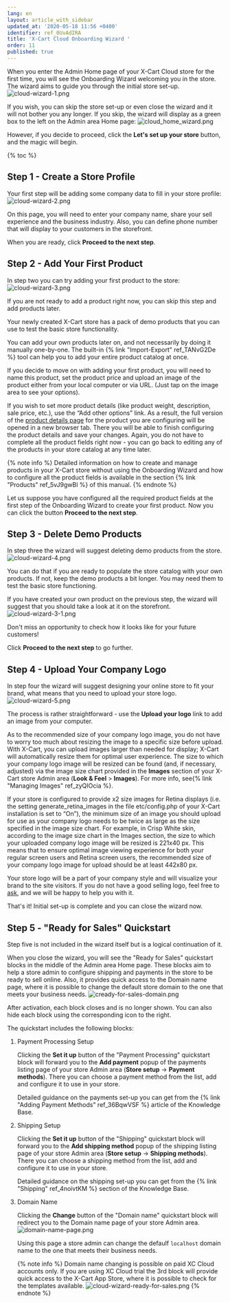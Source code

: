 ```yaml
---
lang: en
layout: article_with_sidebar
updated_at: '2020-05-18 11:56 +0400'
identifier: ref_0UvAdIRA
title: 'X-Cart Cloud Onboarding Wizard '
order: 11
published: true
---
```

When you enter the Admin Home page of your X-Cart Cloud store for the first time, you will see the Onboarding Wizard welcoming you in the store. The wizard aims to guide you through the initial store set-up. 
![cloud-wizard-1.png]({{site.baseurl}}/attachments/ref_0UvAdIRA/cloud-wizard-1.png)

If you wish, you can skip the store set-up or even close the wizard and it will not bother you any longer. If you skip, the wizard will display as a green box to the left on the Admin area Home page:
![cloud_home_wizard.png]({{site.baseurl}}/attachments/ref_0UvAdIRA/cloud_home_wizard.png)

However, if you decide to proceed, click the **Let's set up your store** button, and the magic will begin.

{% toc %}

## Step 1 - Create a Store Profile

Your first step will be adding some company data to fill in your store profile:
![cloud-wizard-2.png]({{site.baseurl}}/attachments/ref_0UvAdIRA/cloud-wizard-2.png)

On this page, you will need to enter your company name, share your sell experience and the business industry. Also, you can define phone number that will display to your customers in the storefront.

When you are ready, click **Proceed to the next step**.

## Step 2 - Add Your First Product

In step two you can try adding your first product to the store:
![cloud-wizard-3.png]({{site.baseurl}}/attachments/ref_0UvAdIRA/cloud-wizard-3.png)

If you are not ready to add a product right now, you can skip this step and add products later.

Your newly created X-Cart store has a pack of demo products that you can use to test the basic store functionality.

You can add your own products later on, and not necessarily by doing it manually one-by-one. The built-in {% link "Import-Export" ref_TANvG2De %} tool can help you to add your entire product catalog at once.

If you decide to move on with adding your first product, you will need to name this product, set the product price and upload an image of the product either from your local computer or via URL. (Just tap on the image area to see your options).

If you wish to set more product details (like product weight, description, sale price, etc.), use the “Add other options” link. As a result, the full version of the [product details page](https://kb.x-cart.com/products/products/managing_products/adding_products/basic_product_setup.html "X-Cart Cloud Quickstart") for the product you are configuring will be opened in a new browser tab. There you will be able to finish configuring the product details and save your changes. Again, you do not have to complete all the product fields right now - you can go back to editing any of the products in your store catalog at any time later. 

{% note info %}
Detailed information on how to create and manage products in your X-Cart store without using the Onboarding Wizard and how to configure all the product fields is available in the section {% link "Products" ref_5vJ9gwBl %} of this manual.
{% endnote %}

Let us suppose you have configured all the required product fields at the first step of the Onboarding Wizard to create your first product. Now you can click the button **Proceed to the next step**.

## Step 3 - Delete Demo Products

In step three the wizard will suggest deleting demo products from the store.
![cloud-wizard-4.png]({{site.baseurl}}/attachments/ref_0UvAdIRA/cloud-wizard-4.png)

You can do that if you are ready to populate the store catalog with your own products. If not, keep the demo products a bit longer. You may need them to test the basic store functioning.

If you have created your own product on the previous step, the wizard will suggest that you should take a look at it on the storefront.
![cloud-wizard-3-1.png]({{site.baseurl}}/attachments/ref_0UvAdIRA/cloud-wizard-3-1.png)

Don't miss an opportunity to check how it looks like for your future customers!

Click **Proceed to the next step** to go further.

## Step 4 - Upload Your Company Logo

In step four the wizard will suggest designing your online store to fit your brand, what means that you need to upload your store logo.
![cloud-wizard-5.png]({{site.baseurl}}/attachments/ref_0UvAdIRA/cloud-wizard-5.png)

The process is rather straightforward - use the **Upload your logo** link to add an image from your computer.

As to the recommended size of your company logo image, you do not have to worry too much about resizing the image to a specific size before upload. With X-Cart, you can upload images larger than needed for display; X-Cart will automatically resize them for optimal user experience. The size to which your company logo image will be resized can be found (and, if necessary, adjusted) via the image size chart provided in the **Images** section of your X-Cart store Admin area (**Look & Feel** > **Images**). For more info, see{% link "Managing Images" ref_zyQIOcia %}.

If your store is configured to provide x2 size images for Retina displays (i.e. the setting generate_retina_images in the file etc/config.php of your X-Cart installation is set to “On”), the minimum size of an image you should upload for use as your company logo needs to be twice as large as the size specified in the image size chart. For example, in Crisp White skin, according to the image size chart in the Images section, the size to which your uploaded company logo image will be resized is 221х40 px. This means that to ensure optimal image viewing experience for both your regular screen users and Retina screen users, the recommended size of your company logo image for upload should be at least 442x80 px.

Your store logo will be a part of your company style and will visualize your brand to the site visitors. If you do not have a good selling logo, feel free to [ask](https://www.x-cart.com/contact-us.html#design "X-Cart Cloud Quickstart"), and we will be happy to help you with it.

That's it! Initial set-up is complete and you can close the wizard now.

## Step 5 - "Ready for Sales" Quickstart 

Step five is not included in the wizard itself but is a logical continuation of it.

When you close the wizard, you will see the "Ready for Sales" quickstart blocks in the middle of the Admin area Home page. These blocks aim to help a store admin to configure shipping and payments in the store to be ready to sell online. Also, it provides quick access to the Domain name page, where it is possible to change the default store domain to the one that meets your business needs.
![cready-for-sales-domain.png]({{site.baseurl}}/attachments/ref_0UvAdIRA/cready-for-sales-domain.png)

After activation, each block closes and is no longer shown. You can also hide each block using the corresponding icon to the right.

The quickstart includes the following blocks:

1. Payment Processing Setup
   
   Clicking the **Set it up** button of the "Payment Processing" quickstart block will forward you to the **Add payment** popup of the payments listing page of your store Admin area (**Store setup** -> **Payment methods**). There you can choose a payment method from the list, add and configure it to use in your store. 
   
   Detailed guidance on the payments set-up you can get from the {% link "Adding Payment Methods" ref_36BqwVSF %} article of the Knowledge Base.
   
2. Shipping Setup

   Clicking the **Set it up** button of the "Shipping" quickstart block will forward you to the **Add shipping method** popup of the shipping listing page of your store Admin area (**Store setup** -> **Shipping methods**). There you can choose a shipping method from the list, add and configure it to use in your store. 
    
   Detailed guidance on the shipping set-up you can get from the {% link "Shipping" ref_4noivtKM %} section of the Knowledge Base.
   
3. Domain Name

   Clicking the **Change** button of the "Domain name" quickstart block will redirect you to the Domain name page of your store Admin area.
   ![domain-name-page.png]({{site.baseurl}}/attachments/ref_0UvAdIRA/domain-name-page.png)
   
   Using this page a store admin can change the defaulf `localhost` domain name to the one that meets their business needs.

   {% note info %}
   Domain name changing is possible on paid XC Cloud accounts only. If you are using XC Cloud trial the 3rd block will provide quick access to the X-Cart App Store, where it is possible to check for the templates available.
   ![cloud-wizard-ready-for-sales.png]({{site.baseurl}}/attachments/ref_0UvAdIRA/cloud-wizard-ready-for-sales.png)
   {% endnote %}
